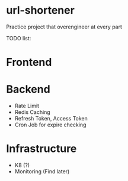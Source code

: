 # url-shortener

Practice project that overengineer at every part

TODO list:
# Frontend

# Backend
- Rate Limit
- Redis Caching
- Refresh Token, Access Token
- Cron Job for expire checking

# Infrastructure
- K8 (?)
- Monitoring (Find later)
